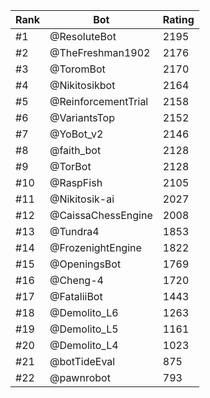 Rank|Bot|Rating
---|---|---
#1|@ResoluteBot|2195
#2|@TheFreshman1902|2176
#3|@ToromBot|2170
#4|@Nikitosikbot|2164
#5|@ReinforcementTrial|2158
#6|@VariantsTop|2152
#7|@YoBot_v2|2146
#8|@faith_bot|2128
#9|@TorBot|2128
#10|@RaspFish|2105
#11|@Nikitosik-ai|2027
#12|@CaissaChessEngine|2008
#13|@Tundra4|1853
#14|@FrozenightEngine|1822
#15|@OpeningsBot|1769
#16|@Cheng-4|1720
#17|@FataliiBot|1443
#18|@Demolito_L6|1263
#19|@Demolito_L5|1161
#20|@Demolito_L4|1023
#21|@botTideEval|875
#22|@pawnrobot|793
